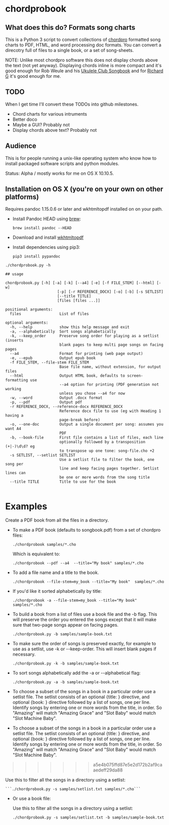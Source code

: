 # chordprobook

## What does this do? Formats song charts


This is a Python 3 script to convert collections of
[chordpro](http://blossomassociates.net/Music/chopro.html) formatted
song charts to PDF, HTML, and word processing doc formats. You can
convert a direcotry full of files to a single book, or a set of
song-sheets.


NOTE: Unlike most chordpro software this does not display chords above the text (not yet anyway). Displaying chords inline is more compact and it's good enough for Rob Weule and his [Ukulele Club Songbook](http://katoombamusic.com.au/product/ukulele-club-songbook/) and for [Richard G](http://www.scorpexuke.com/ukulele-songs.html) it's good enough for me.

## TODO

When I get time I'll convert these TODOs into github milestones.

* Chord charts for various intruments
* Better doco
* Maybe a GUI? Probably not
* Display chords above text? Probably not


## Audience

This is for people running a unix-like operating system who know how
to install packaged software scripts and python modules.


Status: Alpha / mostly works for me  on OS X 10.10.5.


## Installation on OS X (you're on your own on other platforms)

Requires pandoc 1.15.0.6 or later  and wkhtmltopdf installed on on your path.

* Install Pandoc HEAD using [brew](http://brew.sh/):

    ```brew install pandoc --HEAD```
* Download and install [wkhtmltopdf](http://wkhtmltopdf.org/downloads.html)
* Install dependencies using pip3:

    ```pip3 install pypandoc```

```
./chordprobook.py -h

## usage

chordprobook.py [-h] [-a] [-k] [--a4] [-e] [-f FILE_STEM] [--html] [-w]
                       [-p] [-r REFERENCE_DOCX] [-o] [-b] [-s SETLIST]
                       [--title TITLE]
                       [files [files ...]]

positional arguments:
  files                 List of files

optional arguments:
  -h, --help            show this help message and exit
  -a, --alphabetically  Sort songs alphabetically
  -k, --keep_order      Preserve song order for playing as a setlist (inserts
                        blank pages to keep multi page songs on facing pages
  --a4                  Format for printing (web page output)
  -e, --epub            Output epub book
  -f FILE_STEM, --file-stem FILE_STEM
                        Base file name, without extension, for output files
  --html                Output HTML book, defaults to screen-formatting use
                        --a4 option for printing (PDF generation not working
                        unless you chose --a4 for now
  -w, --word            Output .docx format
  -p, --pdf             Output pdf
  -r REFERENCE_DOCX, --reference-docx REFERENCE_DOCX
                        Reference docx file to use (eg with Heading 1 having a
                        page-break before)
  -o, --one-doc         Output a single document per song: assumes you want A4
                        PDF
  -b, --book-file       First file contains a list of files, each line
                        optionally followed by a transposition (+|-)\d\d? eg
                        to transpose up one tone: song-file.cho +2
  -s SETLIST, --setlist SETLIST
                        Use a setlist file to filter the book, one song per
                        line and keep facing pages together. Setlist lines can
                        be one or more words from the song title
  --title TITLE         Title to use for the book


```

# Examples

Create a PDF book from all the files in a directory. 

* To make a PDF book (defaults to songbook.pdf) from a set of chordpro
  files:

   ```./chordprobook samples/*.cho```

    Which is equivalent to:

    ```./chordprobook --pdf --a4  --title="My book" samples/*.cho```

*  To add a file name and a title to the book.
 
    ```./chordprobook --file-stem=my_book --title="My book"  samples/*.cho```

*  If you'd like it sorted alphabetically by title:

    ```./chordprobook -a --file-stem=my_book --title="My book"  samples/*.cho```

* To build a book from a list of files use a book file and the -b
   flag. This will preserve the order you entered the songs except
   that it will make sure that two-page songs appear on facing pages.
  
    ```./chordprobook.py -b samples/sample-book.txt```

* To make sure the order of songs is preserved exactly, for example to
  use as a setlist, use -k or --keep-order. This will insert blank
  pages if necessary.

    ```./chordprobook.py -k -b samples/sample-book.txt```

*  To sort songs alphabetically add the -a or --alphabetical flag:

    ```./chordprobook.py -a -b samples/sample-book.txt```
    
* To choose a subset of the songs in a book in a particular order use
  a setlist file.  The setlist consists of an optional {title: }
  directive, and optional {book: <path>} directive followed by a list
  of songs, one per line. Identify songs by entering one or more words
  from the title, in order. So "Amazing" will match "Amazing Grace"
  and "Slot Baby" would match "Slot Machine Baby".

* To choose a subset of the songs in a book in a particular order use a setlist file. 
  The setlist consists of an optional {title: } directive, and optional {book: <path>} directive followed by a list of songs, one per line. Identify songs by entering one or more words from the title, in order. So "Amazing" will match "Amazing Grace" and "Slot Baby" would match "Slot Machine Baby".
>>>>>>> a5e4b075ffd87e5e2d172b2af9caaedeff29da88

   Use this to filter all the songs in a directory using a setlist:

    ```./chordprobook.py -s samples/setlist.txt samples/*.cho```
    
*  Or use a book file:

   Use this to filter all the songs in a directory using a setlist:

    ```./chordprobook.py -s samples/setlist.txt -b samples/sample-book.txt```
